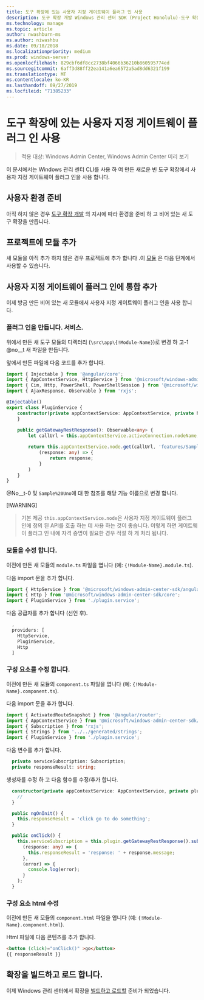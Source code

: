 ```yaml
---
title: 도구 확장에 있는 사용자 지정 게이트웨이 플러그 인 사용
description: 도구 확장 개발 Windows 관리 센터 SDK (Project Honolulu)-도구 확장에서 사용자 지정 게이트웨이 플러그 인 사용
ms.technology: manage
ms.topic: article
author: nwashburn-ms
ms.author: niwashbu
ms.date: 09/18/2018
ms.localizationpriority: medium
ms.prod: windows-server
ms.openlocfilehash: 829cbf6df8cc2738bf4066b36210b860595774ed
ms.sourcegitcommit: 6aff3d88ff22ea141a6ea6572a5ad8dd6321f199
ms.translationtype: MT
ms.contentlocale: ko-KR
ms.lasthandoff: 09/27/2019
ms.locfileid: "71385233"
---
```

# <a name="use-a-custom-gateway-plugin-in-your-tool-extension"></a>도구 확장에 있는 사용자 지정 게이트웨이 플러그 인 사용

>적용 대상: Windows Admin Center, Windows Admin Center 미리 보기

이 문서에서는 Windows 관리 센터 CLI를 사용 하 여 만든 새로운 빈 도구 확장에서 사용자 지정 게이트웨이 플러그 인을 사용 합니다.

## <a name="prepare-your-environment"></a>사용자 환경 준비 ##

아직 하지 않은 경우 [도구 확장 개발](../develop-tool.md) 의 지시에 따라 환경을 준비 하 고 비어 있는 새 도구 확장을 만듭니다.

## <a name="add-a-module-to-your-project"></a>프로젝트에 모듈 추가 ##

새 모듈을 아직 추가 하지 않은 경우 프로젝트에 추가 합니다 .이 [모듈](add-module.md) 은 다음 단계에서 사용할 수 있습니다.  

## <a name="add-integration-to-custom-gateway-plugin"></a>사용자 지정 게이트웨이 플러그 인에 통합 추가 ##

이제 방금 만든 비어 있는 새 모듈에서 사용자 지정 게이트웨이 플러그 인을 사용 합니다.

### <a name="create-pluginservicets"></a>플러그 인을 만듭니다. 서비스.

위에서 만든 새 도구 모듈의 디렉터리 (```\src\app\{!Module-Name}```)로 변경 하 고-1 @no__t 새 파일을 만듭니다.

앞에서 만든 파일에 다음 코드를 추가 합니다.
``` ts
import { Injectable } from '@angular/core';
import { AppContextService, HttpService } from '@microsoft/windows-admin-center-sdk/angular';
import { Cim, Http, PowerShell, PowerShellSession } from '@microsoft/windows-admin-center-sdk/core';
import { AjaxResponse, Observable } from 'rxjs';

@Injectable()
export class PluginService {
    constructor(private appContextService: AppContextService, private http: Http) {
    }
    
    public getGatewayRestResponse(): Observable<any> {
        let callUrl = this.appContextService.activeConnection.nodeName;

        return this.appContextService.node.get(callUrl, 'features/Sample%20Uno').map(
            (response: any) => {
                return response;
            }
        )
    }
}
```

@No__t-0 및 ```Sample%20Uno```에 대 한 참조를 해당 기능 이름으로 변경 합니다.

[!WARNING]
> 기본 제공 ```this.appContextService.node```은 사용자 지정 게이트웨이 플러그 인에 정의 된 API를 호출 하는 데 사용 하는 것이 좋습니다. 이렇게 하면 게이트웨이 플러그 인 내에 자격 증명이 필요한 경우 적절 하 게 처리 됩니다.

### <a name="modify-modulets"></a>모듈을 수정 합니다.

이전에 만든 새 모듈의 ```module.ts``` 파일을 엽니다 (예: ```{!Module-Name}.module.ts```).

다음 import 문을 추가 합니다.

``` ts
import { HttpService } from '@microsoft/windows-admin-center-sdk/angular';
import { Http } from '@microsoft/windows-admin-center-sdk/core';
import { PluginService } from './plugin.service';
```

다음 공급자를 추가 합니다 (선언 후).

``` ts
  ,
  providers: [
    HttpService,
    PluginService,
    Http
  ]
```

### <a name="modify-componentts"></a>구성 요소를 수정 합니다.

이전에 만든 새 모듈의 ```component.ts``` 파일을 엽니다 (예: ```{!Module-Name}.component.ts```).

다음 import 문을 추가 합니다.

``` ts
import { ActivatedRouteSnapshot } from '@angular/router';
import { AppContextService } from '@microsoft/windows-admin-center-sdk/angular';
import { Subscription } from 'rxjs';
import { Strings } from '../../generated/strings';
import { PluginService } from './plugin.service';
```

다음 변수를 추가 합니다.

``` ts
  private serviceSubscription: Subscription;
  private responseResult: string;
```

생성자를 수정 하 고 다음 함수를 수정/추가 합니다.

``` ts
  constructor(private appContextService: AppContextService, private plugin: PluginService) {
    //
  }

  public ngOnInit() {
    this.responseResult = 'click go to do something';
  }

  public onClick() {
    this.serviceSubscription = this.plugin.getGatewayRestResponse().subscribe(
      (response: any) => {
        this.responseResult = 'response: ' + response.message;
      },
      (error) => {
        console.log(error);
      }
    );
  }
```

### <a name="modify-componenthtml"></a>구성 요소 html 수정 ###

이전에 만든 새 모듈의 ```component.html``` 파일을 엽니다 (예: ```{!Module-Name}.component.html```).

Html 파일에 다음 콘텐츠를 추가 합니다.
``` html
<button (click)="onClick()" >go</button>
{{ responseResult }}
```

## <a name="build-and-side-load-your-extension"></a>확장을 빌드하고 로드 합니다.

이제 Windows 관리 센터에서 확장을 [빌드하고 로드할](../develop-tool.md#build-and-side-load-your-extension) 준비가 되었습니다.
